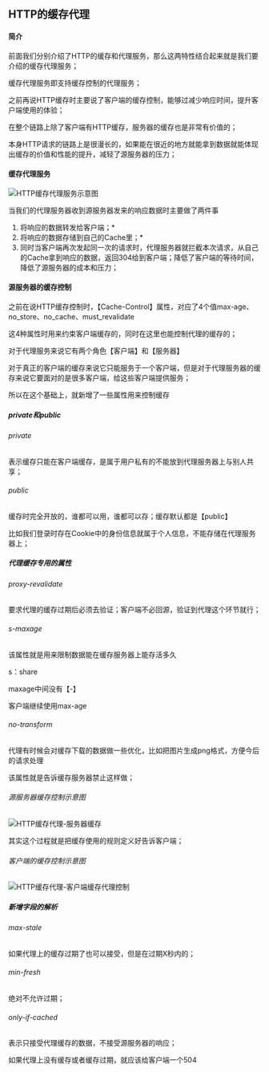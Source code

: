## HTTP的缓存代理

#### 简介

前面我们分别介绍了HTTP的缓存和代理服务，那么这两特性结合起来就是我们要介绍的缓存代理服务；

缓存代理服务即支持缓存控制的代理服务；

之前再说HTTP缓存时主要说了客户端的缓存控制，能够过减少响应时间，提升客户端使用的体验；

在整个链路上除了客户端有HTTP缓存，服务器的缓存也是非常有价值的；

本身HTTP请求的链路上是很漫长的，如果能在很近的地方就能拿到数据就能体现出缓存的价值和性能的提升，减轻了源服务器的压力；

#### 缓存代理服务

![HTTP缓存代理服务示意图](https://raw.githubusercontent.com/dashingqi/DQPicBeg/main/202206120945336.png)



当我们的代理服务器收到源服务器发来的响应数据时主要做了两件事

1. 将响应的数据转发给客户端；*
2. 将响应的数据存储到自己的Cache里；*
3. 同时当客户端再次发起同一次的请求时，代理服务器就拦截本次请求，从自己的Cache拿到响应的数据，返回304给到客户端；降低了客户端的等待时间，降低了源服务器的成本和压力；

#### 源服务器的缓存控制

之前在说HTTP缓存控制时，【Cache-Control】属性，对应了4个值max-age、no_store、no_cache、must_revalidate

这4种属性时用来约束客户端缓存的，同时在这里也能控制代理的缓存的；

对于代理服务来说它有两个角色【客户端】和【服务器】

对于真正的客户端的缓存来说它只能服务于一个客户端，但是对于代理服务器的缓存来说它要面对的是很多客户端，给这些客户端提供服务；

所以在这个基础上，就新增了一些属性用来控制缓存

##### private和public

###### private

表示缓存只能在客户端缓存，是属于用户私有的不能放到代理服务器上与别人共享；

###### public

缓存时完全开放的，谁都可以用，谁都可以存；缓存默认都是【public】

比如我们登录时存在Cookie中的身份信息就属于个人信息，不能存储在代理服务器上；

##### 代理缓存专用的属性

###### proxy-revalidate

要求代理的缓存过期后必须去验证；客户端不必回源，验证到代理这个环节就行；

###### s-maxage

该属性就是用来限制数据能在缓存服务器上能存活多久

s：share

maxage中间没有【-】

客户端继续使用max-age

###### no-transform

代理有时候会对缓存下载的数据做一些优化，比如把图片生成png格式，方便今后的请求处理

该属性就是告诉缓存服务器禁止这样做；

###### 源服务器缓存控制示意图

![HTTP缓存代理-服务器缓存](https://raw.githubusercontent.com/dashingqi/DQPicBeg/main/202206121157839.png)

其实这个过程就是把缓存使用的规则定义好告诉客户端；

###### 客户端的缓存控制示意图

![HTTP缓存代理-客户端缓存代理控制](https://raw.githubusercontent.com/dashingqi/DQPicBeg/main/202206121227240.png)

##### 新增字段的解析

###### max-stale

如果代理上的缓存过期了也可以接受，但是在过期X秒内的；

###### min-fresh

绝对不允许过期；

###### only-if-cached

表示只接受代理缓存的数据，不接受源服务器的响应；

如果代理上没有缓存或者缓存过期，就应该给客户端一个504